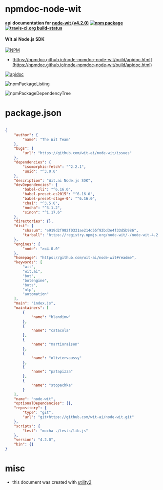 # npmdoc-node-wit

#### api documentation for  [node-wit (v4.2.0)](https://github.com/wit-ai/node-wit#readme)  [![npm package](https://img.shields.io/npm/v/npmdoc-node-wit.svg?style=flat-square)](https://www.npmjs.org/package/npmdoc-node-wit) [![travis-ci.org build-status](https://api.travis-ci.org/npmdoc/node-npmdoc-node-wit.svg)](https://travis-ci.org/npmdoc/node-npmdoc-node-wit)

#### Wit.ai Node.js SDK

[![NPM](https://nodei.co/npm/node-wit.png?downloads=true&downloadRank=true&stars=true)](https://www.npmjs.com/package/node-wit)

- [https://npmdoc.github.io/node-npmdoc-node-wit/build/apidoc.html](https://npmdoc.github.io/node-npmdoc-node-wit/build/apidoc.html)

[![apidoc](https://npmdoc.github.io/node-npmdoc-node-wit/build/screenCapture.buildCi.browser.%252Ftmp%252Fbuild%252Fapidoc.html.png)](https://npmdoc.github.io/node-npmdoc-node-wit/build/apidoc.html)

![npmPackageListing](https://npmdoc.github.io/node-npmdoc-node-wit/build/screenCapture.npmPackageListing.svg)

![npmPackageDependencyTree](https://npmdoc.github.io/node-npmdoc-node-wit/build/screenCapture.npmPackageDependencyTree.svg)



# package.json

```json

{
    "author": {
        "name": "The Wit Team"
    },
    "bugs": {
        "url": "https://github.com/wit-ai/node-wit/issues"
    },
    "dependencies": {
        "isomorphic-fetch": "^2.2.1",
        "uuid": "^3.0.0"
    },
    "description": "Wit.ai Node.js SDK",
    "devDependencies": {
        "babel-cli": "^6.16.0",
        "babel-preset-es2015": "^6.16.0",
        "babel-preset-stage-0": "^6.16.0",
        "chai": "^3.5.0",
        "mocha": "^3.1.2",
        "sinon": "^1.17.6"
    },
    "directories": {},
    "dist": {
        "shasum": "e919d2f982f0331ae214d55f92bd3e4f33d5b986",
        "tarball": "https://registry.npmjs.org/node-wit/-/node-wit-4.2.0.tgz"
    },
    "engines": {
        "node": ">=4.0.0"
    },
    "homepage": "https://github.com/wit-ai/node-wit#readme",
    "keywords": [
        "wit",
        "wit.ai",
        "bot",
        "botengine",
        "bots",
        "nlp",
        "automation"
    ],
    "main": "index.js",
    "maintainers": [
        {
            "name": "blandinw"
        },
        {
            "name": "catacola"
        },
        {
            "name": "martinraison"
        },
        {
            "name": "oliviervaussy"
        },
        {
            "name": "patapizza"
        },
        {
            "name": "stopachka"
        }
    ],
    "name": "node-wit",
    "optionalDependencies": {},
    "repository": {
        "type": "git",
        "url": "git+https://github.com/wit-ai/node-wit.git"
    },
    "scripts": {
        "test": "mocha ./tests/lib.js"
    },
    "version": "4.2.0",
    "bin": {}
}
```



# misc
- this document was created with [utility2](https://github.com/kaizhu256/node-utility2)
